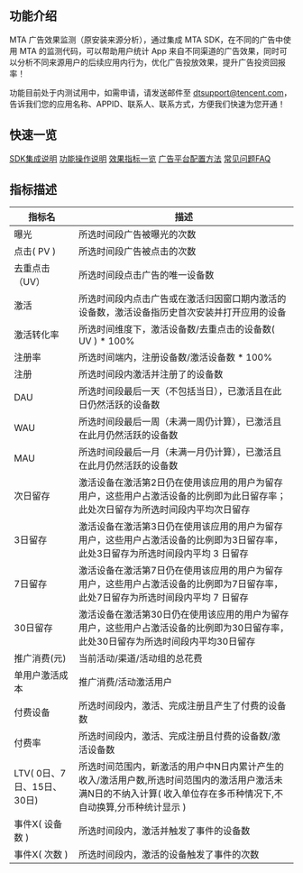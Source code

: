## 功能介绍
MTA 广告效果监测（原安装来源分析），通过集成 MTA SDK，在不同的广告中使用 MTA 的监测代码，可以帮助用户统计 App 来自不同渠道的广告效果，同时可以分析不同来源用户的后续应用内行为，优化广告投放效果，提升广告投资回报率！

功能目前处于内测试用中，如需申请，请发送邮件至 <a href="dtsupport@tencent.com">dtsupport@tencent.com</a>，告诉我们您的应用名称、APPID、联系人、联系方式，方便我们快速为您开通！

## 快速一览
[SDK集成说明]()
[功能操作说明]()
[效果指标一览]()
[广告平台配置方法]()
[常见问题FAQ]()
##  指标描述
|指标名|	描述|
| -------| ------ |
|曝光	|所选时间段广告被曝光的次数|
|点击( PV )|	所选时间段广告被点击的次数|
|去重点击（UV）	|所选时间段点击广告的唯一设备数|
|激活|	所选时间段内点击广告或在激活归因窗口期内激活的设备数，激活设备指历史首次安装并打开应用的设备|
|激活转化率	|所选时间维度下，激活设备数/去重点击的设备数( UV ) * 100%|
|注册率	|所选时间端内，注册设备数/激活设备数 * 100%|
|注册	|所选时间段内激活并注册了的设备数|
|DAU	|所选时间段最后一天（不包括当日），已激活且在此日仍然活跃的设备数|
|WAU	|所选时间段最后一周（未满一周仍计算），已激活且在此月仍然活跃的设备数|
|MAU	|所选时间段最后一月（未满一月仍计算），已激活且在此月仍然活跃的设备数|
|次日留存|	激活设备在激活第2日仍在使用该应用的用户为留存用户，这些用户占激活设备的比例即为此日留存率；此处次日留存为所选时间段内平均次日留存|
|3日留存	|激活设备在激活第3日仍在使用该应用的用户为留存用户，这些用户占激活设备的比例即为3日留存率，此处3日留存为所选时间段内平均 3 日留存|
|7日留存	|激活设备在激活第7日仍在使用该应用的用户为留存用户，这些用户占激活设备的比例即为7日留存率，此处7日留存为所选时间段内平均 7 日留存|
|30日留存|	激活设备在激活第30日仍在使用该应用的用户为留存用户，这些用户占激活设备的比例即为30日留存率，此处30日留存为所选时间段内平均30日留存|
|推广消费(元)	|当前活动/渠道/活动组的总花费|
|单用户激活成本	|推广消费/活动激活用户|
|付费设备	|所选时间段内，激活、完成注册且产生了付费的设备数|
|付费率	|所选时间段内，激活、完成注册且付费的设备数/激活设备数|
|LTV( 0日、7日、15日、30日)	|所选时间范围内，新激活的用户中N日内累计产生的收入/激活用户数,所选时间范围内的激活用户激活未满N日的不纳入计算( 收入单位存在多币种情况下,不自动换算,分币种统计显示 )|
|事件X( 设备数 )	|所选时间段内，激活并触发了事件的设备数|
|事件X( 次数 )|	所选时间段内，激活的设备触发了事件的次数|
